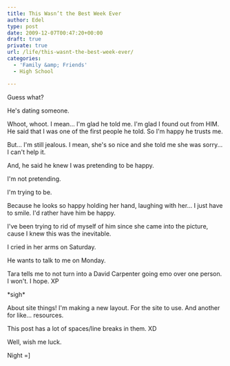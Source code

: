 ```yaml
---
title: This Wasn’t the Best Week Ever
author: Edel
type: post
date: 2009-12-07T00:47:20+00:00
draft: true
private: true
url: /life/this-wasnt-the-best-week-ever/
categories:
  - 'Family &amp; Friends'
  - High School

---
```

Guess what?

He's dating someone.

Whoot, whoot. I mean... I'm glad he told me. I'm glad I found out from HIM. He said that I was one of the first people he told. So I'm happy he trusts me.

But... I'm still jealous. I mean, she's so nice and she told me she was sorry... I can't help it.

And, he said he knew I was pretending to be happy.
  
I'm not pretending.
  
I'm trying to be.

Because he looks so happy holding her hand, laughing with her... I just have to smile. I'd rather have him be happy.

I've been trying to rid of myself of him since she came into the picture, cause I knew this was the inevitable.

I cried in her arms on Saturday.
  
He wants to talk to me on Monday.

Tara tells me to not turn into a David Carpenter going emo over one person. I won't. I hope. XP

\*sigh\*

About site things! I'm making a new layout. For the site to use. And another for like... resources.

This post has a lot of spaces/line breaks in them. XD

Well, wish me luck.

Night =]


